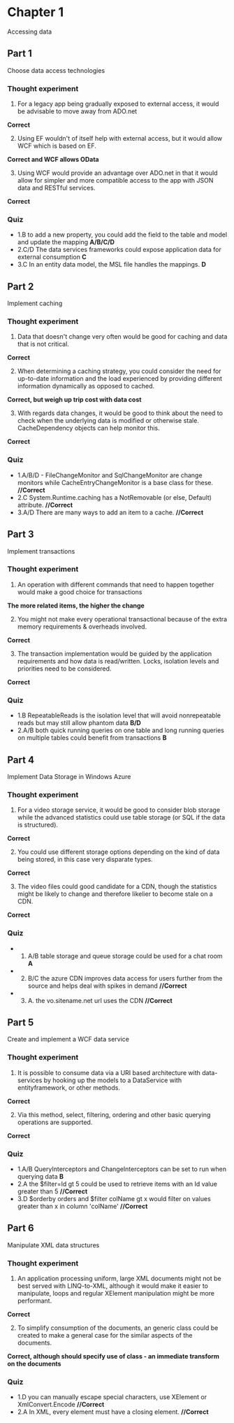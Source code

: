 ﻿# Chapter 1

Accessing data

## Part 1

Choose data access technologies

### Thought experiment

1. For a legacy app being gradually exposed to external access, it would be advisable to move away from ADO.net

**Correct**

2. Using EF wouldn't of itself help with external access, but it would allow WCF which is based on EF.

**Correct and WCF allows OData**

3. Using WCF would provide an advantage over ADO.net in that it would allow for simpler and more compatible access to the app with JSON data and RESTful services.

**Correct**

### Quiz

* 1.B to add a new property, you could add the field to the table and model and update the mapping **A/B/C/D**
* 2.C/D The data services frameworks could expose application data for external consumption **C**
* 3.C In an entity data model, the MSL file handles the mappings. **D**


## Part 2

Implement caching

### Thought experiment

1. Data that doesn't change very often would be good for caching and data that is not critical.

**Correct**

2. When determining a caching strategy, you could consider the need for up-to-date information and the load experienced by providing different information dynamically as opposed to cached.

**Correct, but weigh up trip cost with data cost**

3. With regards data changes, it would be good to think about the need to check when the underlying data is modified or otherwise stale. CacheDependency objects can help monitor this.

**Correct**

### Quiz

* 1.A/B/D - FileChangeMonitor and SqlChangeMonitor are change monitors while CacheEntryChangeMonitor is a base class for these. **//Correct**
* 2.C System.Runtime.caching has a NotRemovable (or else, Default) attribute. **//Correct**
* 3.A/D There are many ways to add an item to a cache. **//Correct**


## Part 3

Implement transactions

### Thought experiment

1. An operation with different commands that need to happen together would make a good choice for transactions

**The more related items, the higher the change**

2. You might not make every operational transactional because of the extra memory requirements & overheads involved.

**Correct**

3. The transaction implementation would be guided by the application requirements and how data is read/written. Locks, isolation levels and priorities need to be considered.

**Correct**

### Quiz

* 1.B RepeatableReads is the isolation level that will avoid nonrepeatable reads but may still allow phantom data **B/D**
* 2.A/B both quick running queries on one table and long running queries on multiple tables could benefit from transactions **B**


## Part 4

Implement Data Storage in Windows Azure

### Thought experiment

1. For a video storage service, it would be good to consider blob storage while the advanced statistics could use table storage (or SQL if the data is structured).

**Correct**

2. You could use different storage options depending on the kind of data being stored, in this case very disparate types.

**Correct**

3. The video files could good candidate for a CDN, though the statistics might be likely to change and therefore likelier to become stale on a CDN.

**Correct**

### Quiz

* 1. A/B table storage and queue storage could be used for a chat room **A**
* 2. B/C the azure CDN improves data access for users further from the source and helps deal with spikes in demand **//Correct**
* 3. A. the vo.sitename.net url uses the CDN **//Correct**


## Part 5

Create and implement a WCF data service

### Thought experiment

1. It is possible to consume data via a URI based architecture with data-services by hooking up the models to a DataService with entityframework, or other methods.

**Correct**

2. Via this method, select, filtering, ordering and other basic querying operations are supported.

**Correct**

### Quiz

* 1.A/B QueryInterceptors and ChangeInterceptors can be set to run when querying data **B**
* 2.A the $filter=Id gt 5 could be used to retrieve items with an Id value greater than 5 **//Correct**
* 3.D $orderby orders and $filter colName gt x would filter on values greater than x in column 'colName' **//Correct**

## Part 6

Manipulate XML data structures

### Thought experiment

1. An application processing uniform, large XML documents might not be best served with LINQ-to-XML, although it would make it easier to manipulate, loops and regular XElement manipulation might be more performant.

**Correct**

2. To simplify consumption of the documents, an generic class could be created to make a general case for the similar aspects of the documents.

**Correct, although should specify use of class - an immediate transform on the documents**

### Quiz

* 1.D you can manually escape special characters, use XElement or XmlConvert.Encode **//Correct**
* 2.A In XML, every element must have a closing element. **//Correct**